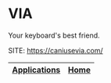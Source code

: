# VIA
 
 Your keyboard&#39;s best friend.
 
 SITE: https://caniusevia.com/

 | [Applications](https://portable-linux-apps.github.io/apps.html) | [Home](https://portable-linux-apps.github.io)
 | --- | --- |
